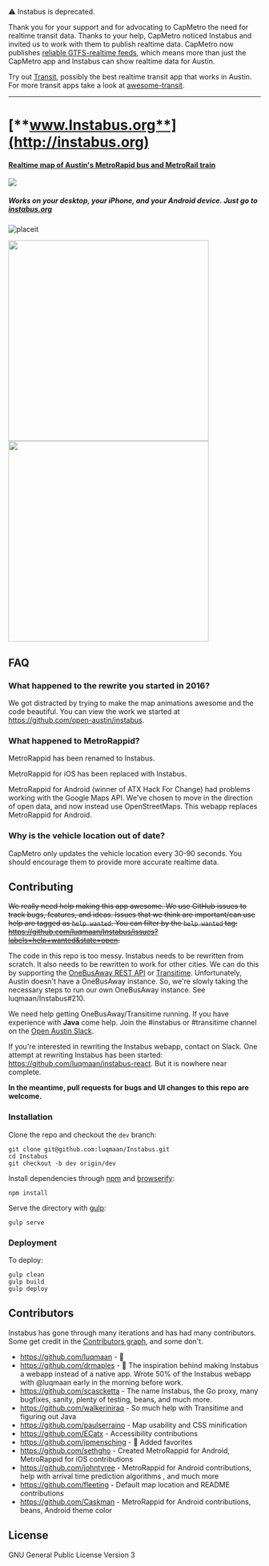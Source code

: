 :warning: Instabus is deprecated.

Thank you for your support and for advocating to CapMetro the need for realtime transit data. Thanks to your help, CapMetro noticed Instabus and invited us to work with them to publish realtime data. CapMetro now publishes [reliable GTFS-realtime feeds](https://data.texas.gov/capital-metro), which means more than just the CapMetro app and Instabus can show realtime data for Austin.

Try out [Transit](https://transitapp.com/), possibly the best realtime transit app that works in Austin. For more transit apps  take a look at [awesome-transit](https://github.com/luqmaan/awesome-transit).

------------

[**www.Instabus.org**](http://instabus.org)
====================

#### [Realtime map of Austin's MetroRapid bus and MetroRail train](http://instabus.org)

![](https://cloud.githubusercontent.com/assets/1275831/3210441/0128e4a2-eec1-11e3-8622-fc947f7c305c.png)  

##### Works on your desktop, your iPhone, and your Android device. Just go to [instabus.org](http://instabus.org)

![placeit](https://cloud.githubusercontent.com/assets/1275831/3565798/3078cb22-0ad3-11e4-8285-005d3c211766.jpg)

<img src="https://user-images.githubusercontent.com/1275831/28545957-98880cae-708e-11e7-9848-ae6d610c0107.png" width="400">  <img src="https://user-images.githubusercontent.com/1275831/28545972-ac7bbd14-708e-11e7-8e1a-16ff630c4a66.png" width="400">


## FAQ

### What happened to the rewrite you started in 2016?

We got distracted by trying to make the map animations awesome and the code beautiful. You can view the work we started at https://github.com/open-austin/instabus.

### What happened to MetroRappid?

MetroRappid has been renamed to Instabus.

MetroRappid for iOS has been replaced with Instabus.

MetroRappid for Android (winner of ATX Hack For Change) had problems working with the Google Maps API. We've chosen to move in the direction of open data, and now instead use OpenStreetMaps. This webapp replaces MetroRappid for Android.

### Why is the vehicle location out of date?

CapMetro only updates the vehicle location every 30-90 seconds. You should encourage them to provide more accurate realtime data.

## Contributing

~~We really need help making this app awesome. We use GitHub issues to track bugs, features, and ideas. Issues that we think are important/can use help are tagged as `help wanted`. You can filter by the `help wanted` tag: https://github.com/luqmaan/Instabus/issues?labels=help+wanted&state=open.~~

The code in this repo is too messy. Instabus needs to be rewritten from scratch. It also needs to be rewritten to work for other cities. We can do this by supporting the [OneBusAway REST API](http://developer.onebusaway.org/modules/onebusaway-application-modules/1.1.13/api/where/index.html) or [Transitime](http://www.transitime.org/). Unfortunately, Austin doesn't have a OneBusAway instance. So, we're slowly taking the necessary steps to run our own OneBusAway instance. See luqmaan/Instabus#210. 

We need help getting OneBusAway/Transitime running. If you have experience with **Java** come help. Join the #instabus or #transitime channel on the [Open Austin Slack](http://slack.open-austin.org). 

If you're interested in rewriting the Instabus webapp, contact on Slack. One attempt at rewriting Instabus has been started: https://github.com/luqmaan/instabus-react. But it is nowhere near complete.

**In the meantime, pull requests for bugs and UI changes to this repo are welcome.**

### Installation

Clone the repo and checkout the `dev` branch:

```
git clone git@github.com:luqmaan/Instabus.git
cd Instabus
git checkout -b dev origin/dev
```

Install dependencies through [npm](https://www.npmjs.org/) and [browserify](http://browserify.org/):

```
npm install
```

Serve the directory with [gulp](http://gulpjs.com/):

```
gulp serve
```

### Deployment

To deploy:

```
gulp clean
gulp build
gulp deploy
```

## Contributors

Instabus has gone through many iterations and has had many contributors. Some get credit in the [Contributors graph](https://github.com/luqmaan/Instabus/graphs/contributors), and some don't. 

- https://github.com/luqmaan - :hankey:
- https://github.com/drmaples - :rooster: The inspiration behind making Instabus a webapp instead of a native app. Wrote 50% of the Instabus webapp with @luqmaan early in the morning before work.
- https://github.com/scascketta - The name Instabus, the Go proxy, many bugfixes, sanity, plenty of testing, beans, and much more.
- https://github.com/walkeriniraq - So much help with Transitime and figuring out Java
- https://github.com/paulserraino - Map usability and CSS minification
- https://github.com/ECatx - Accessibility contributions
- https://github.com/jpmensching - :star2: Added favorites
- https://github.com/sethgho - Created MetroRappid for Android, MetroRappid for iOS contributions
- https://github.com/johntyree - MetroRappid for Android contributions, help with arrival time prediction algorithms , and much more
- https://github.com/fleeting - Default map location and README contributions
- https://github.com/Caskman - MetroRappid for Android contributions, beans, Android theme color

## License

GNU General Public License Version 3
